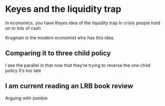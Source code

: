 # Keyes and the liquidity trap

In economics, you have Keyes idea of the liquidity trap
In crisis people hold on to lots of cash

Krugman is the modern economist 
who has this idea.

## Comparing it to three child policy 

I see the parallel in that now that they’re trying to reverse the one child policy
It’s too late

## I am current reading an LRB book review
Arguing with zombie